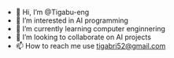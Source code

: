 - 👋 Hi, I’m @Tigabu-eng
- 👀 I’m interested in AI programming
- 🌱 I’m currently learning computer enginnering
- 💞️ I’m looking to collaborate on AI projects
- 📫 How to reach me use tigabri52@gmail.com

<!---
Tigabu-eng/Tigabu-eng is a ✨ special ✨ repository because its `README.md` (this file) appears on your GitHub profile.
You can click the Preview link to take a look at your changes.
--->

